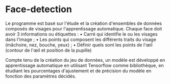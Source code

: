 # Face-detection

Le programme  est basé sur l'étude et la création d'ensembles de données composés de visages pour l'apprentissage automatique.
Chaque face doit avoir 3 informations ou étiquettes :
• Carré qui identifie le ou les visages dans l'image ;
• Les points qui composent les différents traits du visage (mâchoire, nez, bouche, yeux) ;
• Définir quels sont les points de l'œil (contour de l'œil et position de la pupille)

Compte tenu de la création du jeu de données, un modèle est développé en apprentissage automatique 
en utilisant Tensorflow comme bibliothèque, en étudiant les pourcentages d'ajustement et de précision du modèle 
en fonction des paramètres décidés.
